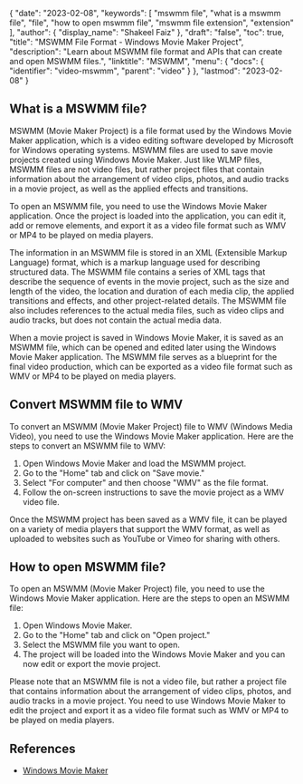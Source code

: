 {
  "date": "2023-02-08",
  "keywords": [
    "mswmm file",
    "what is a mswmm file",
    "file",
    "how to open mswmm file",
    "mswmm file extension",
    "extension"
  ],
  "author": {
    "display_name": "Shakeel Faiz"
  },
  "draft": "false",
  "toc": true,
  "title": "MSWMM File Format - Windows Movie Maker Project",
  "description": "Learn about MSWMM file format and APIs that can create and open MSWMM files.",
  "linktitle": "MSWMM",
  "menu": {
    "docs": {
      "identifier": "video-mswmm",
      "parent": "video"
    }
  },
  "lastmod": "2023-02-08"
}

## What is a MSWMM file?

MSWMM (Movie Maker Project) is a file format used by the Windows Movie Maker application, which is a video editing software developed by Microsoft for Windows operating systems. MSWMM files are used to save movie projects created using Windows Movie Maker. Just like WLMP files, MSWMM files are not video files, but rather project files that contain information about the arrangement of video clips, photos, and audio tracks in a movie project, as well as the applied effects and transitions.

To open an MSWMM file, you need to use the Windows Movie Maker application. Once the project is loaded into the application, you can edit it, add or remove elements, and export it as a video file format such as WMV or MP4 to be played on media players.

The information in an MSWMM file is stored in an XML (Extensible Markup Language) format, which is a markup language used for describing structured data. The MSWMM file contains a series of XML tags that describe the sequence of events in the movie project, such as the size and length of the video, the location and duration of each media clip, the applied transitions and effects, and other project-related details. The MSWMM file also includes references to the actual media files, such as video clips and audio tracks, but does not contain the actual media data.

When a movie project is saved in Windows Movie Maker, it is saved as an MSWMM file, which can be opened and edited later using the Windows Movie Maker application. The MSWMM file serves as a blueprint for the final video production, which can be exported as a video file format such as WMV or MP4 to be played on media players.

## Convert MSWMM file to WMV

To convert an MSWMM (Movie Maker Project) file to WMV (Windows Media Video), you need to use the Windows Movie Maker application. Here are the steps to convert an MSWMM file to WMV:

1. Open Windows Movie Maker and load the MSWMM project.
2. Go to the "Home" tab and click on "Save movie."
3. Select "For computer" and then choose "WMV" as the file format.
4. Follow the on-screen instructions to save the movie project as a WMV video file.
 
Once the MSWMM project has been saved as a WMV file, it can be played on a variety of media players that support the WMV format, as well as uploaded to websites such as YouTube or Vimeo for sharing with others.

## How to open MSWMM file?

To open an MSWMM (Movie Maker Project) file, you need to use the Windows Movie Maker application. Here are the steps to open an MSWMM file:

1. Open Windows Movie Maker.
2. Go to the "Home" tab and click on "Open project."
3. Select the MSWMM file you want to open.
4. The project will be loaded into the Windows Movie Maker and you can now edit or export the movie project.

Please note that an MSWMM file is not a video file, but rather a project file that contains information about the arrangement of video clips, photos, and audio tracks in a movie project. You need to use Windows Movie Maker to edit the project and export it as a video file format such as WMV or MP4 to be played on media players.

## References
* [Windows Movie Maker](https://en.wikipedia.org/wiki/Windows_Movie_Maker)
